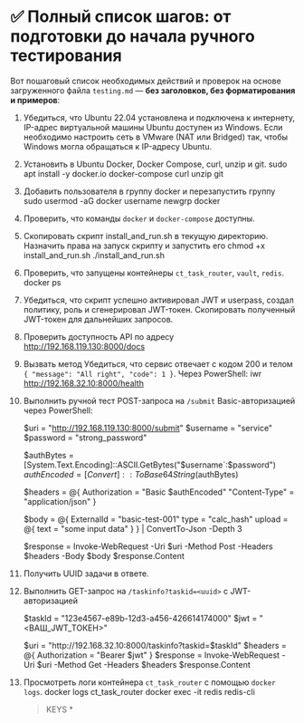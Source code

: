 # ✅ Полный список шагов: от подготовки до начала ручного тестирования

Вот пошаговый список необходимых действий и проверок на основе загруженного файла `testing.md` — **без заголовков, без форматирования и примеров**:

1. Убедиться, что Ubuntu 22.04 установлена и подключена к интернету, IP-адрес виртуальной машины Ubuntu доступен из Windows. Если необходимо настроить сеть в VMware (NAT или Bridged) так, чтобы Windows могла обращаться к IP-адресу Ubuntu.

2. Установить в Ubuntu Docker, Docker Compose, curl, unzip и git.
   sudo apt install -y docker.io docker-compose curl unzip git

3. Добавить пользователя в группу docker и перезапустить группу
   sudo usermod -aG docker username
   newgrp docker

4. Проверить, что команды `docker` и `docker-compose` доступны.

5. Скопировать скрипт install_and_run.sh в текущую директорию.  Назначить права на запуск скрипту и запустить его
   chmod +x install_and_run.sh
   ./install_and_run.sh

6. Проверить, что запущены контейнеры `ct_task_router`, `vault`, `redis`.
   docker ps

7. Убедиться, что скрипт успешно активировал JWT и userpass, создал политику, роль и сгенерировал JWT-токен. 
   Скопировать полученный JWT-токен для дальнейших запросов.

8. Проверить доступность API по адресу
   http://192.168.119.130:8000/docs
  
9. Вызвать метод Убедиться, что сервис отвечает с кодом 200 и телом `{ "message": "All right", "code": 1 }`.
    Через PowerShell: iwr http://192.168.32.10:8000/health

10. Выполнить ручной тест POST-запроса на `/submit` Basic-авторизацией через PowerShell:

    $uri = "http://192.168.119.130:8000/submit"
    $username = "service"
    $password = "strong_password"

    $authBytes = [System.Text.Encoding]::ASCII.GetBytes("$username`:$password")
    $authEncoded = [Convert]::ToBase64String($authBytes)

    $headers = @{
        Authorization = "Basic $authEncoded"
        "Content-Type" = "application/json"
    }

    $body = @{
        ExternalId = "basic-test-001"
        type = "calc_hash"
        upload = @{ text = "some input data" }
    } | ConvertTo-Json -Depth 3

    $response = Invoke-WebRequest -Uri $uri -Method Post -Headers $headers -Body $body
    $response.Content

11. Получить UUID задачи в ответе.

12. Выполнить GET-запрос на `/taskinfo?taskid=<uuid>` с JWT-авторизацией

    $taskId = "123e4567-e89b-12d3-a456-426614174000"
    $jwt = "<ВАШ_JWT_ТОКЕН>"

    $uri = "http://192.168.32.10:8000/taskinfo?taskid=$taskId"
    $headers = @{
        Authorization = "Bearer $jwt"
    }
    $response = Invoke-WebRequest -Uri $uri -Method Get -Headers $headers
    $response.Content

13. Просмотреть логи контейнера `ct_task_router` с помощью `docker logs`.
    docker logs ct_task_router
    docker exec -it redis redis-cli
    > KEYS *
